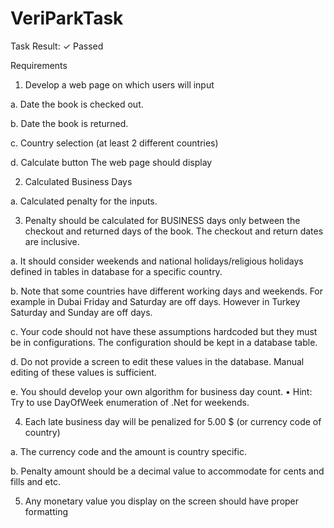 # VeriParkTask

Task Result: ✓ Passed

Requirements
1) Develop a web page on which users will input

a. Date the book is checked out.

b. Date the book is returned.

c. Country selection (at least 2 different countries)

d. Calculate button The web page should display

2) Calculated Business Days

a. Calculated penalty for the inputs.

3) Penalty should be calculated for BUSINESS days only between the checkout and returned days of the book. The checkout and return dates are inclusive.

a. It should consider weekends and national holidays/religious holidays defined in tables in database for a specific country.

b. Note that some countries have different working days and weekends. For example in Dubai Friday and Saturday are off days. However in Turkey Saturday and Sunday are off days.

c. Your code should not have these assumptions hardcoded but they must be in configurations. The configuration should be kept in a database table.

d. Do not provide a screen to edit these values in the database. Manual editing of these values is sufficient.

e. You should develop your own algorithm for business day count.
• Hint: Try to use DayOfWeek enumeration of .Net for weekends.

4) Each late business day will be penalized for 5.00 $ (or currency code of country)

a. The currency code and the amount is country specific.

b. Penalty amount should be a decimal value to accommodate for cents and fills and etc.

5) Any monetary value you display on the screen should have proper formatting
